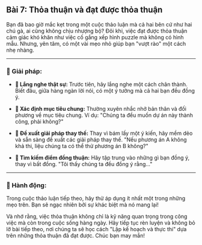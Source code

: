 ## Bài 7: Thỏa thuận và đạt được thỏa thuận

Bạn đã bao giờ mắc kẹt trong một cuộc thảo luận mà cả hai bên cứ như hai chú gà, ai cũng không chịu nhượng bộ? Đôi khi, việc đạt được thỏa thuận cảm giác khó khăn như việc cố gắng xếp hình puzzle mà không có hình mẫu. Nhưng, yên tâm, có một vài mẹo nhỏ giúp bạn "vượt rào" một cách nhẹ nhàng.

---

### 📌 Giải pháp:

- **🔹 Lắng nghe thật sự:** Trước tiên, hãy lắng nghe một cách chân thành. Biết đâu, giữa hàng ngàn lời nói, có một ý tưởng mà cả hai bạn đều đồng ý.

- **🔹 Xác định mục tiêu chung:** Thường xuyên nhắc nhở bản thân và đối phương về mục tiêu chung. Ví dụ: "Chúng ta đều muốn dự án này thành công, phải không?"

- **🔹 Đề xuất giải pháp thay thế:** Thay vì bám lấy một ý kiến, hãy mềm dẻo và sẵn sàng đề xuất các giải pháp thay thế. "Nếu phương án A không khả thi, liệu chúng ta có thể thử phương án B không?"

- **🔹 Tìm kiếm điểm đồng thuận:** Hãy tập trung vào những gì bạn đồng ý, thay vì bất đồng. "Tôi thấy chúng ta đều đồng ý rằng..."

---

### 🚀 Hành động:

Trong cuộc thảo luận tiếp theo, hãy thử áp dụng ít nhất một trong những mẹo trên. Bạn sẽ ngạc nhiên bởi sự khác biệt mà nó mang lại!

Và nhớ rằng, việc thỏa thuận không chỉ là kỹ năng quan trọng trong công việc mà còn trong cuộc sống hàng ngày. Hãy tiếp tục rèn luyện và không bỏ lỡ bài tiếp theo, nơi chúng ta sẽ học cách "Lập kế hoạch và thực thi" dựa trên những thỏa thuận đã đạt được. Chúc bạn may mắn!